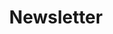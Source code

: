 ---
title: "Newsletter"
description: "Newsletter anmeldung"
layout: "newsletter"
url: "/de/newsletter"
---
